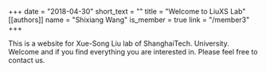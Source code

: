 +++
date = "2018-04-30"
short_text = ""
title = "Welcome to LiuXS Lab"
[[authors]]
    name = "Shixiang Wang"
    is_member = true
    link = "/member3"
+++

This is a website for Xue-Song Liu lab of ShanghaiTech. University. Welcome and if you find everything you are interested in. Please feel free to contact us.